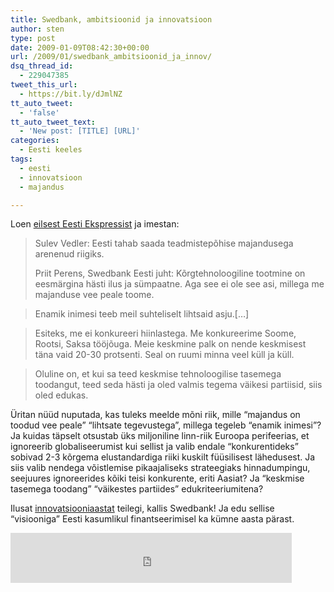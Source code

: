 ```yaml
---
title: Swedbank, ambitsioonid ja innovatsioon
author: sten
type: post
date: 2009-01-09T08:42:30+00:00
url: /2009/01/swedbank_ambitsioonid_ja_innov/
dsq_thread_id:
  - 229047385
tweet_this_url:
  - https://bit.ly/dJmlNZ
tt_auto_tweet:
  - 'false'
tt_auto_tweet_text:
  - 'New post: [TITLE] [URL]'
categories:
  - Eesti keeles
tags:
  - eesti
  - innovatsioon
  - majandus

---
```

Loen [eilsest Eesti Ekspressist][1] ja imestan:

> Sulev Vedler: Eesti tahab saada teadmistepõhise majandusega arenenud riigiks.
> 
> Priit Perens, Swedbank Eesti juht: Kõrgtehnoloogiline tootmine on eesmärgina hästi ilus ja sümpaatne. Aga see ei ole see asi, millega me majanduse vee peale toome.
  
> Enamik inimesi teeb meil suhteliselt lihtsaid asju.[&#8230;]
  
> Esiteks, me ei konkureeri hiinlastega. Me konkureerime Soome, Rootsi, Saksa tööjõuga. Meie keskmine palk on nende keskmisest täna vaid 20-30 protsenti. Seal on ruumi minna veel küll ja küll.
  
> Oluline on, et kui sa teed keskmise tehnoloogilise tasemega toodangut, teed seda hästi ja oled valmis tegema väikesi partiisid, siis oled edukas. 

Üritan nüüd nuputada, kas tuleks meelde mõni riik, mille &#8220;majandus on toodud vee peale&#8221; &#8220;lihtsate tegevustega&#8221;, millega tegeleb &#8220;enamik inimesi&#8221;? Ja kuidas täpselt otsustab üks miljoniline linn-riik Euroopa perifeerias, et ignoreerib globaliseerumist kui sellist ja valib endale &#8220;konkurentideks&#8221; sobivad 2-3 kõrgema elustandardiga riiki kuskilt füüsilisest lähedusest. Ja siis valib nendega võistlemise pikaajaliseks strateegiaks hinnadumpingu, seejuures ignoreerides kõiki teisi konkurente, eriti Aasiat? Ja &#8220;keskmise tasemega toodang&#8221; &#8220;väikestes partiides&#8221; edukriteeriumitena?

Ilusat [innovatsiooniaastat][2] teilegi, kallis Swedbank! Ja edu sellise &#8220;visiooniga&#8221; Eesti kasumlikul finantseerimisel ka kümne aasta pärast.

<iframe src="http://www.facebook.com/plugins/like.php?href=http%3A%2F%2Fsten.tamkivi.com%2F2009%2F01%2Fswedbank_ambitsioonid_ja_innov%2F&layout=standard&show_faces=true&width=450&action=like&colorscheme=light&height=80" scrolling="no" frameborder="0" style="border:none; overflow:hidden; width:450px; height:80px;" allowTransparency="true"></iframe>

 [1]: http://paber.ekspress.ee/viewdoc/40BAA6C6D0D40D22C2257536004DCBFB
 [2]: http://in.ee/